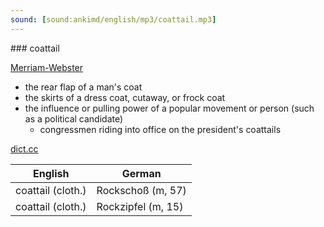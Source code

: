 ```yaml
---
sound: [sound:ankimd/english/mp3/coattail.mp3]
---
```


\### coattail

[Merriam-Webster](https://www.merriam-webster.com/dictionary/coattail)

- the rear flap of a man's coat
- the skirts of a dress coat, cutaway, or frock coat
- the influence or pulling power of a popular movement or person (such as a political candidate)
    - congressmen riding into office on the president's coattails

[dict.cc](https://www.dict.cc/coattail)

| English        | German       |
| -------------- | ------------ |
| coattail (cloth.) | Rockschoß (m, 57) |
| coattail (cloth.) | Rockzipfel (m, 15) |
